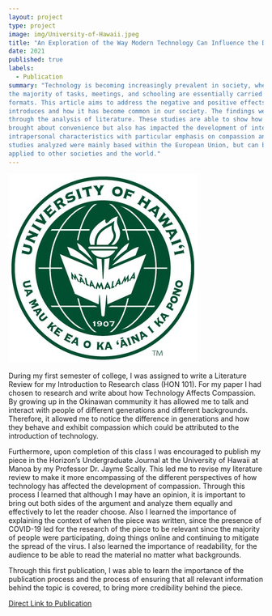 ```yaml
---
layout: project
type: project
image: img/University-of-Hawaii.jpeg
title: "An Exploration of the Way Modern Technology Can Influence the Development of Compassion in Adolescents"
date: 2021
published: true
labels:
  - Publication
summary: "Technology is becoming increasingly prevalent in society, where especially in recent times,
the majority of tasks, meetings, and schooling are essentially carried out through online
formats. This article aims to address the negative and positive effects that technology
introduces and how it has become common in our society. The findings were analyzed
through the analysis of literature. These studies are able to show how technology has
brought about convenience but also has impacted the development of interpersonal and
intrapersonal characteristics with particular emphasis on compassion and empathy. The
studies analyzed were mainly based within the European Union, but can be further
applied to other societies and the world."
---
```

<img class="img-fluid" src="../img/University-of-Hawaii.jpeg">

During my first semester of college, I was assigned to write a Literature Review for my Introduction to Research class (HON 101). For my paper I had chosen to research and write about how Technology Affects Compassion. By growing up in the Okinawan community it has allowed me to talk and interact with people of different generations and different backgrounds. Therefore, it allowed me to notice the difference in generations and how they behave and exhibit compassion which could be attributed to the introduction of technology. 

Furthermore, upon completion of this class I was encouraged to publish my piece in the Horizon’s Undergraduate Journal at the University of Hawaii at Manoa by my Professor Dr. Jayme Scally. This led me to revise my literature review to make it more encompassing of the different perspectives of how technology has affected the development of compassion. Through this process I learned that although I may have an opinion, it is important to bring out both sides of the argument and analyze them equally and effectively to let the reader choose. Also I learned the importance of explaining the context of when the piece was written, since the presence of COVID-19 led for the research of the piece to be relevant since the majority of people were participating, doing things online and continuing to mitigate the spread of the virus. I also learned the importance of readability, for the audience to be able to read the material no matter what backgrounds. 

Through this first publication, I was able to learn the importance of the publication process and the process of ensuring that all relevant information behind the topic is covered, to bring more credibility behind the piece. 

[Direct Link to Publication](https://scholarspace.manoa.hawaii.edu/server/api/core/bitstreams/64199b68-186c-4230-af7b-9ad44ea89daa/content)
